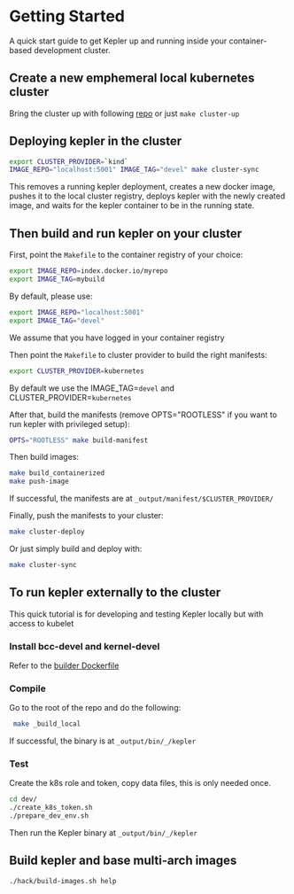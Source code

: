 # Getting Started

A quick start guide to get Kepler up and running inside your container-based development cluster.

## Create a new emphemeral local kubernetes cluster
Bring the cluster up with following [repo](https://github.com/sustainable-computing-io/local-dev-cluster) or just `make cluster-up`

## Deploying kepler in the cluster
```bash
export CLUSTER_PROVIDER=`kind`
IMAGE_REPO="localhost:5001" IMAGE_TAG="devel" make cluster-sync
```
This removes a running kepler deployment, creates a new docker image, pushes it to the local cluster registry, deploys kepler with the newly created image, and waits for the kepler container to be in the running state.


## Then build and run kepler on your cluster

First, point the `Makefile` to the container registry of your choice:

```bash
export IMAGE_REPO=index.docker.io/myrepo
export IMAGE_TAG=mybuild
```

By default, please use:
```bash
export IMAGE_REPO="localhost:5001"
export IMAGE_TAG="devel"
```

We assume that you have logged in your container registry

Then point the `Makefile` to cluster provider to build the right manifests:
```bash
export CLUSTER_PROVIDER=kubernetes
```

By default we use the IMAGE_TAG=`devel` and CLUSTER_PROVIDER=`kubernetes`

After that, build the manifests (remove OPTS="ROOTLESS" if you want to run kepler with privileged setup):
```bash
OPTS="ROOTLESS" make build-manifest
```

Then build images:
```bash
make build_containerized
make push-image
```

If successful, the manifests are at `_output/manifest/$CLUSTER_PROVIDER/`

Finally, push the manifests to your cluster:
```bash
make cluster-deploy
```

Or just simply build and deploy with:
```bash
make cluster-sync
```

## To run kepler externally to the cluster

This quick tutorial is for developing and testing Kepler locally but with access to kubelet

### Install bcc-devel and kernel-devel 

Refer to the [builder Dockerfile](https://github.com/sustainable-computing-io/kepler/blob/main/build/Dockerfile.builder)

### Compile 
Go to the root of the repo and do the following:

```bash
 make _build_local
```

If successful, the binary is at `_output/bin/_/kepler`

### Test

Create the k8s role and token, copy data files, this is only needed once.
```bash
cd dev/
./create_k8s_token.sh
./prepare_dev_env.sh
```

Then run the Kepler binary at `_output/bin/_/kepler`

## Build kepler and base multi-arch images
```bash
./hack/build-images.sh help
``` 
